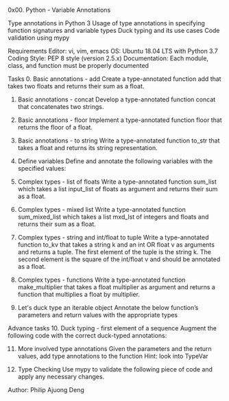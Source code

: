0x00. Python - Variable Annotations

Type annotations in Python 3
Usage of type annotations in specifying function signatures and variable types
Duck typing and its use cases
Code validation using mypy

Requirements
Editor: vi, vim, emacs
OS: Ubuntu 18.04 LTS with Python 3.7
Coding Style: PEP 8 style (version 2.5.x)
Documentation: Each module, class, and function must be properly documented

Tasks
0. Basic annotations - add
Create a type-annotated function add that takes two floats and returns their sum as a float.

1. Basic annotations - concat
Develop a type-annotated function concat that concatenates two strings.

2. Basic annotations - floor
Implement a type-annotated function floor that returns the floor of a float.

3. Basic annotations - to string
Write a type-annotated function to_str that takes a float and returns its string representation.

4. Define variables
Define and annotate the following variables with the specified values:

5. Complex types - list of floats
Write a type-annotated function sum_list which takes a list input_list of floats as argument and returns their sum as a float.

6. Complex types - mixed list
Write a type-annotated function sum_mixed_list which takes a list mxd_lst of integers and floats and returns their sum as a float.

7. Complex types - string and int/float to tuple
Write a type-annotated function to_kv that takes a string k and an int OR float v as arguments and returns a tuple. 
The first element of the tuple is the string k. The second element is the square of the int/float v and should be annotated as a float.

8. Complex types - functions
Write a type-annotated function make_multiplier that takes a float multiplier as argument and returns a function that multiplies a float by multiplier.

9. Let's duck type an iterable object
Annotate the below function’s parameters and return values with the appropriate types

Advance tasks
10. Duck typing - first element of a sequence
Augment the following code with the correct duck-typed annotations:

11. More involved type annotations
Given the parameters and the return values, add type annotations to the function
Hint: look into TypeVar

12. Type Checking
Use mypy to validate the following piece of code and apply any necessary changes.

Author:  Philip Ajuong Deng
